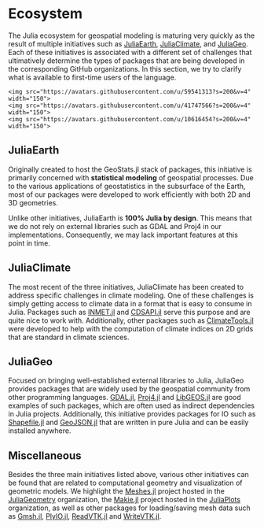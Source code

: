 # Ecosystem

The Julia ecosystem for geospatial modeling is maturing very quickly
as the result of multiple initiatives such as
[JuliaEarth](https://github.com/JuliaEarth),
[JuliaClimate](https://github.com/JuliaClimate),
and [JuliaGeo](https://github.com/JuliaGeo). Each of these initiatives
is associated with a different set of challenges that ultimatively determine
the types of packages that are being developed in the corresponding GitHub
organizations. In this section, we try to clarify what is available to
first-time users of the language.

```@raw html
<img src="https://avatars.githubusercontent.com/u/59541313?s=200&v=4" width="150">
<img src="https://avatars.githubusercontent.com/u/41747566?s=200&v=4" width="150">
<img src="https://avatars.githubusercontent.com/u/10616454?s=200&v=4" width="150">
```

## JuliaEarth

Originally created to host the GeoStats.jl stack of packages, this
initiative is primarily concerned with **statistical modeling** of
geospatial processes. Due to the various  applications of geostatistics
in the subsurface of the Earth, most of our packages were developed to
work efficiently with both 2D and 3D geometries.

Unlike other initiatives, JuliaEarth is **100% Julia by design**.
This means that we do not rely on external libraries such as GDAL
and Proj4 in our implementations. Consequently, we may lack
important features at this point in time.

## JuliaClimate

The most recent of the three initiatives, JuliaClimate has been created
to address specific challenges in climate modeling. One of these challenges
is simply getting access to climate data in a format that is easy to consume
in Julia. Packages such as
[INMET.jl](https://github.com/JuliaClimate/INMET.jl) and
[CDSAPI.jl](https://github.com/JuliaClimate/CDSAPI.jl)
serve this purpose and are quite nice to work with. Additionally, other
packages such as
[ClimateTools.jl](https://github.com/JuliaClimate/ClimateTools.jl)
were developed to help with the computation of climate indices on
2D grids that are standard in climate sciences.

## JuliaGeo

Focused on bringing well-established external libraries to Julia,
JuliaGeo provides packages that are widely used by the geospatial
community from other programming languages.
[GDAL.jl](https://github.com/JuliaGeo/GDAL.jl),
[Proj4.jl](https://github.com/JuliaGeo/Proj4.jl) and
[LibGEOS.jl](https://github.com/JuliaGeo/LibGEOS.jl)
are good examples of such packages, which are often used as indirect
dependencies in Julia projects. Additionally, this initiative provides
packages for IO such as
[Shapefile.jl](https://github.com/JuliaGeo/Shapefile.jl) and
[GeoJSON.jl](https://github.com/JuliaGeo/GeoJSON.jl) that are written
in pure Julia and can be easily installed anywhere.

## Miscellaneous

Besides the three main initiatives listed above, various other initiatives
can be found that are related to computational geometry and visualization
of geometric models. We highlight the
[Meshes.jl](https://github.com/JuliaGeometry/Meshes.jl)
project hosted in the
[JuliaGeometry](https://github.com/JuliaGeometry)
organization, the
[Makie.jl](https://github.com/JuliaPlots/Makie.jl)
project hosted in the
[JuliaPlots](https://github.com/JuliaPlots)
organization, as well as other packages
for loading/saving mesh data such as
[Gmsh.jl](https://github.com/JuliaFEM/Gmsh.jl),
[PlyIO.jl](https://github.com/JuliaGeometry/PlyIO.jl),
[ReadVTK.jl](https://github.com/trixi-framework/ReadVTK.jl) and
[WriteVTK.jl](https://github.com/jipolanco/WriteVTK.jl).